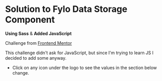 # Solution to Fylo Data Storage Component

**Using Sass** & **Added JavaScript**

Challenge from [Frontend Mentor](https://www.frontendmentor.io)

This challenge didn't ask for JavaScript, but since I'm trying to learn JS I decided to add some anyway.

- Click on any icon under the logo to see the values in the section below change.
